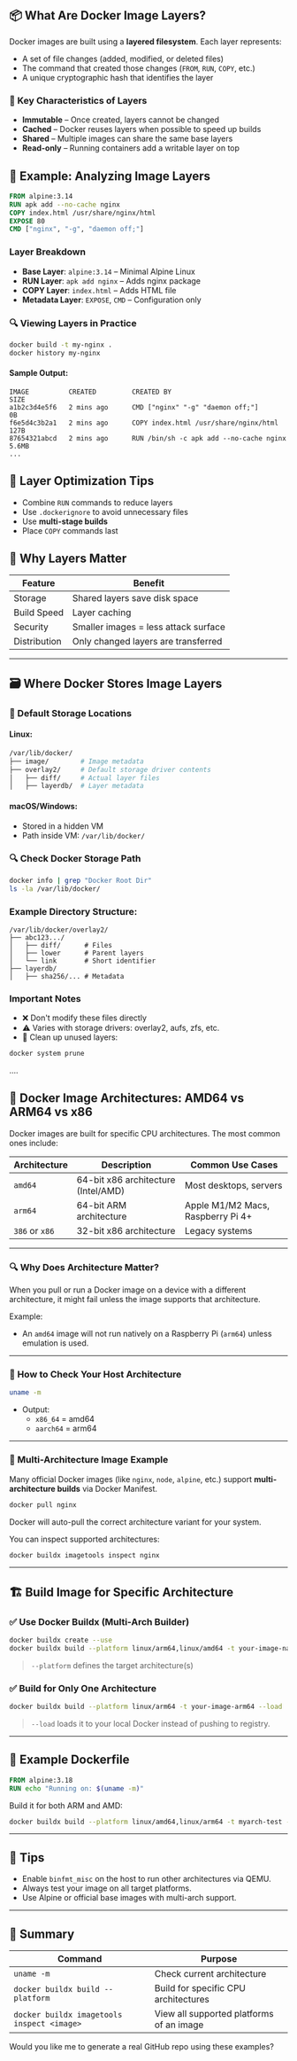 ## 📦 What Are Docker Image Layers?
Docker images are built using a **layered filesystem**. Each layer represents:

- A set of file changes (added, modified, or deleted files)
- The command that created those changes (`FROM`, `RUN`, `COPY`, etc.)
- A unique cryptographic hash that identifies the layer

### 🔑 Key Characteristics of Layers
- **Immutable** – Once created, layers cannot be changed
- **Cached** – Docker reuses layers when possible to speed up builds
- **Shared** – Multiple images can share the same base layers
- **Read-only** – Running containers add a writable layer on top

## 🧪 Example: Analyzing Image Layers

```dockerfile
FROM alpine:3.14
RUN apk add --no-cache nginx
COPY index.html /usr/share/nginx/html
EXPOSE 80
CMD ["nginx", "-g", "daemon off;"]
```

### Layer Breakdown
- **Base Layer**: `alpine:3.14` – Minimal Alpine Linux
- **RUN Layer**: `apk add nginx` – Adds nginx package
- **COPY Layer**: `index.html` – Adds HTML file
- **Metadata Layer**: `EXPOSE`, `CMD` – Configuration only

### 🔍 Viewing Layers in Practice

```bash
docker build -t my-nginx .
docker history my-nginx
```

#### Sample Output:
```text
IMAGE          CREATED         CREATED BY                                      SIZE
a1b2c3d4e5f6   2 mins ago      CMD ["nginx" "-g" "daemon off;"]               0B
f6e5d4c3b2a1   2 mins ago      COPY index.html /usr/share/nginx/html          127B
87654321abcd   2 mins ago      RUN /bin/sh -c apk add --no-cache nginx        5.6MB
...
```

## 🧠 Layer Optimization Tips
- Combine `RUN` commands to reduce layers
- Use `.dockerignore` to avoid unnecessary files
- Use **multi-stage builds**
- Place `COPY` commands last

## 🎯 Why Layers Matter
| Feature          | Benefit                            |
|------------------|-------------------------------------|
| Storage          | Shared layers save disk space       |
| Build Speed      | Layer caching                       |
| Security         | Smaller images = less attack surface|
| Distribution     | Only changed layers are transferred |

---

## 🗃️ Where Docker Stores Image Layers

### 🔎 Default Storage Locations

#### Linux:
```bash
/var/lib/docker/
├── image/        # Image metadata
├── overlay2/     # Default storage driver contents
│   ├── diff/     # Actual layer files
│   ├── layerdb/  # Layer metadata
```

#### macOS/Windows:
- Stored in a hidden VM
- Path inside VM: `/var/lib/docker/`

### 🔍 Check Docker Storage Path
```bash
docker info | grep "Docker Root Dir"
ls -la /var/lib/docker/
```

### Example Directory Structure:
```text
/var/lib/docker/overlay2/
├── abc123.../
│   ├── diff/      # Files
│   ├── lower      # Parent layers
│   └── link       # Short identifier
├── layerdb/
│   ├── sha256/... # Metadata
```

### Important Notes
- ❌ Don't modify these files directly
- ⚠️ Varies with storage drivers: overlay2, aufs, zfs, etc.
- 🧹 Clean up unused layers:
```bash
docker system prune
```


....



## 🐳 Docker Image Architectures: AMD64 vs ARM64 vs x86

Docker images are built for specific CPU architectures. The most common ones include:

| Architecture | Description                         | Common Use Cases                  |
|--------------|-------------------------------------|-----------------------------------|
| `amd64`      | 64-bit x86 architecture (Intel/AMD) | Most desktops, servers            |
| `arm64`      | 64-bit ARM architecture             | Apple M1/M2 Macs, Raspberry Pi 4+ |
| `386` or `x86` | 32-bit x86 architecture           | Legacy systems                    |

---

### 🔍 Why Does Architecture Matter?

When you pull or run a Docker image on a device with a different architecture, it might fail unless the image supports that architecture.

Example:
- An `amd64` image will not run natively on a Raspberry Pi (`arm64`) unless emulation is used.

---

### 🧰 How to Check Your Host Architecture

```bash
uname -m
```

- Output:
  - `x86_64` = amd64
  - `aarch64` = arm64

---

### 🧪 Multi-Architecture Image Example

Many official Docker images (like `nginx`, `node`, `alpine`, etc.) support **multi-architecture builds** via Docker Manifest.

```bash
docker pull nginx
```

Docker will auto-pull the correct architecture variant for your system.

You can inspect supported architectures:

```bash
docker buildx imagetools inspect nginx
```

---

## 🏗️ Build Image for Specific Architecture

### ✅ Use Docker Buildx (Multi-Arch Builder)

```bash
docker buildx create --use
docker buildx build --platform linux/arm64,linux/amd64 -t your-image-name --push .
```

> `--platform` defines the target architecture(s)

### ✅ Build for Only One Architecture

```bash
docker buildx build --platform linux/arm64 -t your-image-arm64 --load .
```

> `--load` loads it to your local Docker instead of pushing to registry.

---

## 🧬 Example Dockerfile

```dockerfile
FROM alpine:3.18
RUN echo "Running on: $(uname -m)"
```

Build it for both ARM and AMD:

```bash
docker buildx build --platform linux/amd64,linux/arm64 -t myarch-test --push .
```

---

## 🧼 Tips

- Enable `binfmt_misc` on the host to run other architectures via QEMU.
- Always test your image on all target platforms.
- Use Alpine or official base images with multi-arch support.

---

## 🧠 Summary

| Command | Purpose |
|---------|---------|
| `uname -m` | Check current architecture |
| `docker buildx build --platform` | Build for specific CPU architectures |
| `docker buildx imagetools inspect <image>` | View all supported platforms of an image |

Would you like me to generate a real GitHub repo using these examples?



